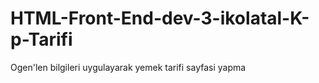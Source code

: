 # HTML-Front-End-dev-3-ikolatal-K-p-Tarifi
Ogen'len bilgileri uygulayarak yemek tarifi sayfasi yapma

